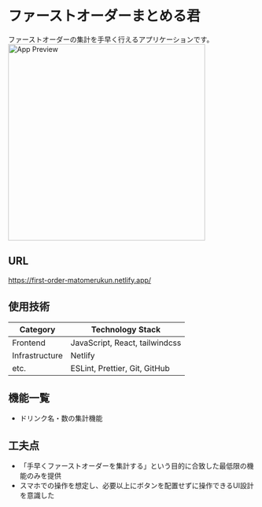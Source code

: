 # ファーストオーダーまとめる君

ファーストオーダーの集計を手早く行えるアプリケーションです。<br />
<img width="400" alt="App Preview" src="https://github.com/user-attachments/assets/6c562a16-7ba3-4df4-9d71-f85fe9e7251d" />

## URL

https://first-order-matomerukun.netlify.app/

## 使用技術

| Category       | Technology Stack               |
| -------------- | ------------------------------ |
| Frontend       | JavaScript, React, tailwindcss |
| Infrastructure | Netlify                        |
| etc.           | ESLint, Prettier, Git, GitHub  |

## 機能一覧

- ドリンク名・数の集計機能

## 工夫点

- 「手早くファーストオーダーを集計する」という目的に合致した最低限の機能のみを提供
- スマホでの操作を想定し、必要以上にボタンを配置せずに操作できるUI設計を意識した
